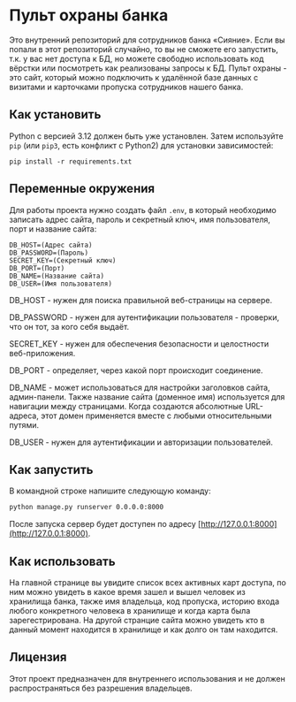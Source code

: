 # Пульт охраны банка

Это внутренний репозиторий для сотрудников банка «Сияние». Если вы попали в
этот репозиторий случайно, то вы не сможете его запустить, т.к. у вас нет
доступа к БД, но можете свободно использовать код вёрстки или посмотреть как
реализованы запросы к БД.
Пульт охраны - это сайт, который можно подключить к удалённой базе данных с
визитами и карточками пропуска сотрудников нашего банка.

## Как установить

Python c версией 3.12 должен быть уже установлен. 
Затем используйте `pip` (или `pip3`, есть конфликт с Python2) для установки зависимостей:
```
pip install -r requirements.txt
```

## Переменные окружения

Для работы проекта нужно создать файл `.env`, в который необходимо записать адрес сайта, пароль и секретный ключ, имя пользователя, порт и название сайта:
```
DB_HOST=(Адрес сайта)
DB_PASSWORD=(Пароль)
SECRET_KEY=(Секретный ключ)
DB_PORT=(Порт)
DB_NAME=(Название сайта)
DB_USER=(Имя пользователя)
```

DB_HOST - нужен для поиска правильной веб-страницы на сервере. 

DB_PASSWORD - нужен для аутентификации пользователя - проверки, что он тот, за кого себя выдаёт.

SECRET_KEY - нужен для обеспечения безопасности и целостности веб-приложения.

DB_PORT - определяет, через какой порт происходит соединение.

DB_NAME - может использоваться для настройки заголовков сайта, админ-панели. Также название сайта (доменное имя) используется для навигации между страницами. Когда создаются абсолютные URL-адреса, этот домен применяется вместе с любыми относительными путями.

DB_USER - нужен для аутентификации и авторизации пользователей.

## Как запустить
В командной строке напишите следующую команду:
   ```bash
   python manage.py runserver 0.0.0.0:8000
   ```

После запуска сервер будет доступен по адресу [http://127.0.0.1:8000](http://127.0.0.1:8000).


## Как использовать
На главной странице вы увидите список всех активных карт доступа, по ним можно увидеть в какое время зашел и вышел человек из хранилища банка, также имя владельца, код пропуска, историю входа любого конкретного человека в хранилище и когда карта была зарегестрирована.
На другой странцие сайта можно увидеть кто в данный момент находится в хранилище и как долго он там находится.



## Лицензия
Этот проект предназначен для внутреннего использования и не должен распространяться без разрешения владельцев.

